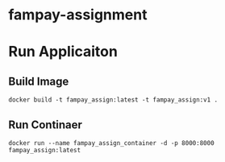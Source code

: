 # fampay-assignment

# Run Applicaiton

## Build Image

    docker build -t fampay_assign:latest -t fampay_assign:v1 .

## Run Continaer

    docker run --name fampay_assign_container -d -p 8000:8000 fampay_assign:latest
